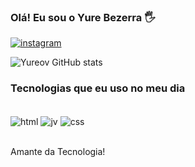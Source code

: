 ### Olá! Eu sou o Yure Bezerra 🖐️

[![instagram](https://img.shields.io/badge/Instagram-E4405F?style=for-the-badge&logo=instagram&logoColor=white)](https://instagram.com/yureoliveira1)

![Yureov GitHub stats](https://github-readme-stats.vercel.app/api?username=Yureov&show_icons=true&theme=onedark)

### Tecnologias que eu uso no meu dia
<div style="display: inline_block"><br/>
    <img align="center" alt="html"src="https://img.shields.io/badge/HTML-239120?style=for-the-badge&logo=html5&logoColor=black">
    <img align="center" alt="jv"src="https://img.shields.io/badge/JavaScript-F7DF1E?style=for-the-badge&logo=javascript&logoColor=red">
    <img align="center" alt="css"src="https://img.shields.io/badge/CSS-239120?&style=for-the-badge&logo=css3&logoColor=white">
</div><br/>

Amante da Tecnologia!
